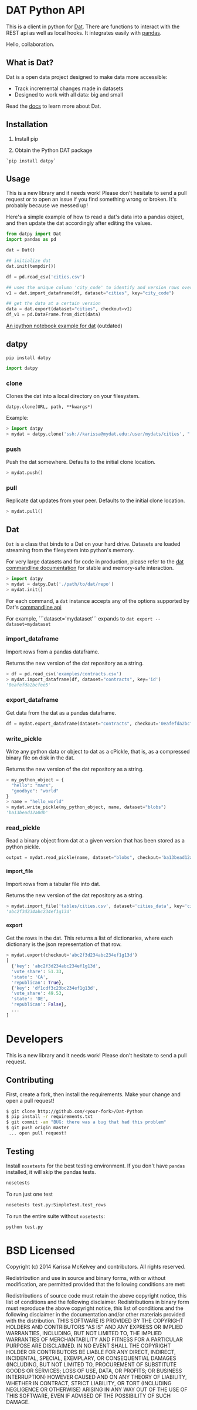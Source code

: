 # DAT Python API

This is a client in python for [Dat](https://dat-data.com). There are functions to interact with the REST api as well as local hooks. It integrates easily with [pandas](http://pandas.pydata.org).

Hello, collaboration.

## What is Dat?

Dat is a open data project designed to make data more accessible:

* Track incremental changes made in datasets
* Designed to work with all data: big and small

Read the [docs](https://github.com/maxogden/dat) to learn more about Dat.

## Installation

  1. Install pip

  2. Obtain the Python DAT package

    `pip install datpy`

## Usage

This is a new library and it needs work! Please don't hesitate to send a pull request or to open an issue if you find something wrong or broken. It's probably because we messed up!

Here's a simple example of how to read a dat's data into a pandas object, and then update the dat accordingly after editing the values.

```python
from datpy import Dat
import pandas as pd

dat = Dat()

## initialize dat
dat.init(tempdir())

df = pd.read_csv('cities.csv')

## uses the unique column 'city_code' to identify and version rows over time
v1 = dat.import_dataframe(df, dataset="cities", key="city_code")

## get the data at a certain version
data = dat.export(dataset="cities", checkout=v1)
df_v1 = pd.DataFrame.from_dict(data)
```

[An ipython notebook example for dat](http://nbviewer.ipython.org/github/pkafei/Dat-Python/blob/master/examples/Using%20Python%20with%20Dat.ipynb) (outdated)

## datpy

```
pip install datpy
```

```python
import datpy
```

### clone

Clones the dat into a local directory on your filesystem.

`datpy.clone(URL, path, **kwargs*)`

Example:

```python
> import datpy
> mydat = datpy.clone('ssh://karissa@mydat.edu:/user/mydats/cities', "./cities")
```

### push

Push the dat somewhere. Defaults to the initial clone location.

```python
> mydat.push()
```

### pull

Replicate dat updates from your peer. Defaults to the initial clone location.

```python
> mydat.pull()
```

## Dat

`Dat` is a class that binds to a Dat on your hard drive. Datasets are loaded streaming from the filesystem into python's memory.

For very large datasets and for code in production, please refer to the [dat commandline documentation](https://github.com/maxogden/dat/blob/master/docs/cli-usage.md) for stable and memory-safe interaction.

```python
> import datpy
> mydat = datpy.Dat('./path/to/dat/repo')
> mydat.init()
```

For each command, a `dat` instance accepts any of the options supported by Dat's [commandline api](http://datproject.readthedocs.org/en/latest/cli-docs/)

For example, ```dataset='mydataset'`` expands to `dat export --dataset=mydataset`

### import_dataframe

Import rows from a pandas dataframe.

Returns the new version of the dat repository as a string.

```python
> df = pd.read_csv('examples/contracts.csv')
> mydat.import_dataframe(df, dataset="contracts", key='id')
'0eafefda2bcfee5'
```

### export_dataframe

Get data from the dat as a pandas dataframe.

```python
df = mydat.export_dataframe(dataset="contracts", checkout='0eafefda2bcfee5')
```

### write_pickle

Write any python data or object to dat as a cPickle, that is, as a compressed binary file on disk in the dat.

Returns the new version of the dat repository as a string.

```python
> my_python_object = {
  "hello": "mars",
  "goodbye": "world"
}
> name = "hello_world"
> mydat.write_pickle(my_python_object, name, dataset="blobs")
'ba13bead12a0db'
```

### read_pickle

Read a binary object from dat at a given version that has been stored as a python pickle.

```python
output = mydat.read_pickle(name, dataset="blobs", checkout='ba13bead12a0db')
```

#### import_file

Import rows from a tabular file into dat.

Returns the new version of the dat repository as a string.

```python
> mydat.import_file('tables/cities.csv', dataset='cities_data', key='cityId')
'abc2f3d234abc234ef1g13d'
```

#### export

Get the rows in the dat. This returns a list of dictionaries, where each dictionary is the json representation of that row.

```python
> mydat.export(checkout='abc2f3d234abc234ef1g13d')
[
  {'key': 'abc2f3d234abc234ef1g13d',
  'vote_share': 51.33,
  'state': 'CA',
  'republican': True},
  {'key': 'df1cdf3c23bc234ef1g13d',
  'vote_share': 49.53,
  'state': 'DE',
  'republican': False},
  ...
]
```

# Developers

This is a new library and it needs work! Please don't hesitate to send a pull request.

## Contributing

First, create a fork, then install the requirements. Make your change and open a pull request!

```bash
$ git clone http://github.com/<your-fork>/Dat-Python
$ pip install -r requirements.txt
$ git commit -am "BUG: there was a bug that had this problem"
$ git push origin master
 ... open pull request!
```

## Testing

Install `nosetests` for the best testing environment. If you don't have `pandas` installed, it will skip the pandas tests.

```bash
nosetests
```

To run just one test

```bash
nosetests test.py:SimpleTest.test_rows
```

To run the entire suite without `nosetests`:

```bash
python test.py
```


# BSD Licensed

Copyright (c) 2014 Karissa McKelvey and contributors.
All rights reserved.

Redistribution and use in source and binary forms, with or without modification, are permitted provided that the following conditions are met:

Redistributions of source code must retain the above copyright notice, this list of conditions and the following disclaimer.
Redistributions in binary form must reproduce the above copyright notice, this list of conditions and the following disclaimer in the documentation and/or other materials provided with the distribution.
THIS SOFTWARE IS PROVIDED BY THE COPYRIGHT HOLDERS AND CONTRIBUTORS "AS IS" AND ANY EXPRESS OR IMPLIED WARRANTIES, INCLUDING, BUT NOT LIMITED TO, THE IMPLIED WARRANTIES OF MERCHANTABILITY AND FITNESS FOR A PARTICULAR PURPOSE ARE DISCLAIMED. IN NO EVENT SHALL THE COPYRIGHT HOLDER OR CONTRIBUTORS BE LIABLE FOR ANY DIRECT, INDIRECT, INCIDENTAL, SPECIAL, EXEMPLARY, OR CONSEQUENTIAL DAMAGES (INCLUDING, BUT NOT LIMITED TO, PROCUREMENT OF SUBSTITUTE GOODS OR SERVICES; LOSS OF USE, DATA, OR PROFITS; OR BUSINESS INTERRUPTION) HOWEVER CAUSED AND ON ANY THEORY OF LIABILITY, WHETHER IN CONTRACT, STRICT LIABILITY, OR TORT (INCLUDING NEGLIGENCE OR OTHERWISE) ARISING IN ANY WAY OUT OF THE USE OF THIS SOFTWARE, EVEN IF ADVISED OF THE POSSIBILITY OF SUCH DAMAGE.
